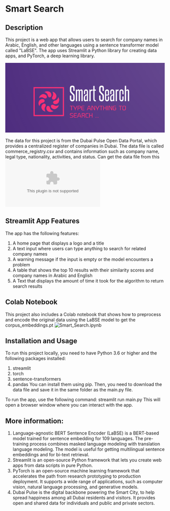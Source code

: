 # Smart Search

## Description
This project is a web app that allows users to search for company names in Arabic, English, and other languages using a sentence transformer model called "LaBSE".
The app uses Streamlit a Python library for creating data apps, and PyTorch, a deep learning library.

![Logo](https://github.com/MhdAliHarmalani/Smart-Search/blob/main/pic/logo.png?raw=true)

The data for this project is from the Dubai Pulse Open Data Portal, which provides a centralized register of companies in Dubai.
The data file is called commerce_registry.csv and contains information such as company name, legal type, nationality, activities, and status.
Can get the data file from this ![link](https://www.dubaipulse.gov.ae/dataset/42a06aca-0aa6-4db9-a406-71ae95c2cc88/resource/47c7d04e-8aec-46ed-baf8-059e471750d7/download/commerce_registry.csv)

## Streamlit App Features
The app has the following features:
1. A home page that displays a logo and a title
2. A text input where users can type anything to search for related company names
3. A warning message if the input is empty or the model encounters a problem
4. A table that shows the top 10 results with their similarity scores and company names in Arabic and English
5. A Text that displays the amount of time it took for the algorithm to return search results

## Colab Notebook
This project also includes a Colab notebook that shows how to preprocess and encode the original data using the LaBSE model to get the corpus_embeddings.pt
![Smart_Search.ipynb](https://github.com/MhdAliHarmalani/Smart-Search/blob/main/Smart_Search.ipynb)

## Installation and Usage
To run this project locally, you need to have Python 3.6 or higher and the following packages installed:
1. streamlit
2. torch
3. sentence-transformers
4. pandas
You can install them using pip.
Then, you need to download the data file and save it in the same folder as the main.py file.

To run the app, use the following command:
streamlit run main.py
This will open a browser window where you can interact with the app.

## More information:
1. Language-agnostic BERT Sentence Encoder (LaBSE) is a BERT-based model trained for sentence embedding for 109 languages. 
The pre-training process combines masked language modeling with translation language modeling. 
The model is useful for getting multilingual sentence embeddings and for bi-text retrieval.
2. Streamlit is an open-source Python framework that lets you create web apps from data scripts in pure Python.
3. PyTorch is an open-source machine learning framework that accelerates the path from research prototyping to production deployment. 
It supports a wide range of applications, such as computer vision, natural language processing, and generative models.
4. Dubai Pulse is the digital backbone powering the Smart City, to help spread happiness among all Dubai residents and visitors. 
It provides open and shared data for individuals and public and private sectors.
